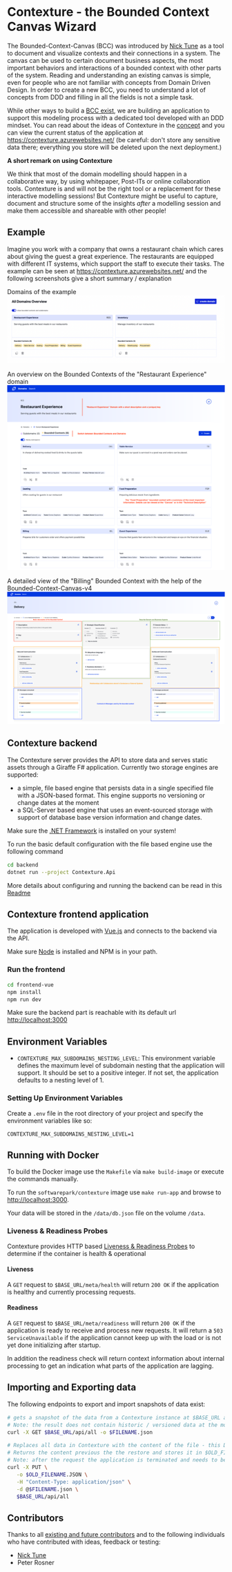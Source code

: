 # Contexture - the Bounded Context Canvas Wizard

The Bounded-Context-Canvas (BCC) was introduced by [Nick Tune](https://medium.com/nick-tune-tech-strategy-blog/bounded-context-canvas-v2-simplifications-and-additions-229ed35f825f) as a tool to document and visualize contexts and their connections in a system.
The canvas can be used to certain document business aspects, the most important behaviors and interactions of a bounded context with other parts of the system.
Reading and understanding an existing canvas is simple, even for people who are not familiar with concepts from Domain Driven Design.
In order to create a new BCC, you need to understand a lot of concepts from DDD and filling in all the fields is not a simple task.

While other ways to build a [BCC exist](https://github.com/ddd-crew/bounded-context-canvas), we are building an application to support this modeling process with a dedicated tool developed with an DDD mindset.
You can read about the ideas of Contexture in the [concept](./concept.md) and you can view the current status of the application at <https://contexture.azurewebsites.net/> (be careful: don't store any sensitive data there; everything you store will be deleted upon the next deployment.)

**A short remark on using Contexture**

We think that most of the domain modelling should happen in a collaborative way, by using whitepaper, Post-ITs or online collaboration tools.
Contexture is and will not be the right tool or a replacement for these interactive modelling sessions!
But Contexture might be useful to capture, document and structure some of the insights *after* a modelling session and make them accessible and shareable with other people!

## Example

Imagine you work with a company that owns a restaurant chain which cares about giving the guest a great experience.
The restaurants are equipped with different IT systems, which support the staff to execute their tasks.
The example can be seen at <https://contexture.azurewebsites.net/> and the following screenshots give a short summary / explanation

Domains of the example
![Overview on the domains of the example](example/DomainsOverview.png)

An overview on the Bounded Contexts of the "Restaurant Experience" domain
![An overview on the Bounded Contexts of a domain](example/DomainOverview.png)

A detailed view of the "Billing" Bounded Context with the help of the Bounded-Context-Canvas-v4
![A detailed view on the Bounded-Context-Canvas, v4](example/CanvasV4Overview.png)

## Contexture backend

The Contexture server provides the API to store data and serves static assets through a Giraffe F# application.
Currently two storage engines are supported:

- a simple, file based engine that persists data in a single specified file with a JSON-based format.
   This engine supports no versioning or change dates at the moment
- a SQL-Server based engine that uses an event-sourced storage with support of database base version information and change dates.

Make sure the [.NET Framework](https://dotnet.microsoft.com/) is installed on your system!

To run the basic default configuration with the file based engine use the following command

```bash
cd backend
dotnet run --project Contexture.Api

```

More details about configuring and running the backend can be read in this [Readme](./backend/README.md)

## Contexture frontend application

The application is developed with [Vue.js](https://vuejs.org/) and connects to the backend via the API.

Make sure [Node](https://nodejs.org/en/) is installed and NPM is in your path.

### Run the frontend

```bash
cd frontend-vue
npm install
npm run dev

```

Make sure the backend part is reachable with its default url <http://localhost:3000>

## Environment Variables

- `CONTEXTURE_MAX_SUBDOMAINS_NESTING_LEVEL`: This environment variable defines the maximum level of subdomain nesting that the application will support. It should be set to a positive integer. If not set, the application defaults to a nesting level of 1.

### Setting Up Environment Variables

Create a `.env` file in the root directory of your project and specify the environment variables like so:

```.env
CONTEXTURE_MAX_SUBDOMAINS_NESTING_LEVEL=1
```

## Running with Docker

To build the Docker image use the `Makefile` via `make build-image` or execute the commands manually.

To run the `softwarepark/contexture` image use `make run-app` and browse to <http://localhost:3000>.

Your data will be stored in the `/data/db.json` file on the volume `/data`.

### Liveness & Readiness Probes

Contexture provides HTTP based [Liveness & Readiness Probes](https://kubernetes.io/docs/tasks/configure-pod-container/configure-liveness-readiness-startup-probes/) to determine if the container is health & operational

#### Liveness

A `GET` request to `$BASE_URL/meta/health` will return `200 OK` if the application is healthy and currently processing requests.

#### Readiness

A `GET` request to `$BASE_URL/meta/readiness` will return `200 OK` if the application is ready to receive and process new requests.
It will return a `503 ServiceUnavailable` if the application cannot keep up with the load or is not yet done initializing after startup.

In addition the readiness check will return context information about internal processing to get an indication what parts of the application are lagging.

## Importing and Exporting data

The following endpoints to export and import snapshots of data exist:

```bash
# gets a snapshot of the data from a Contexture instance at $BASE_URL and saves content to $FILENAME.json
# Note: the result does not contain historic / versioned data at the moment
curl -X GET $BASE_URL/api/all -o $FILENAME.json

```

```bash
# Replaces all data in Contexture with the content of the file - this DELETES all existing data!
# Returns the content previous the the restore and stores it in $OLD_FILENAME.json
# Note: after the request the application is terminated and needs to be restarted (by Kubernetes)
curl -X PUT \
   -o $OLD_FILENAME.JSON \
   -H "Content-Type: application/json" \
   -d @$FILENAME.json \
   $BASE_URL/api/all

```

## Contributors

Thanks to all [existing and future contributors](https://github.com/Softwarepark/Contexture/graphs/contributors) and to the following individuals who have contributed with ideas, feedback or testing:

- [Nick Tune](https://github.com/NTCoding)
- Peter Rosner
